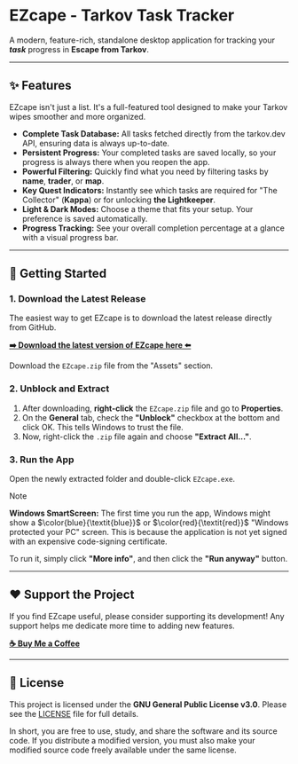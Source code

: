 # EZcape - Tarkov Task Tracker

 
<!-- Optional: Replace with your own screenshot. You can upload an image to an issue on your repo and copy the link. -->

A modern, feature-rich, standalone desktop application for tracking your ***task*** progress in **Escape from Tarkov**. 

---

## ✨ Features

EZcape isn't just a list. It's a full-featured tool designed to make your Tarkov wipes smoother and more organized.

*   **Complete Task Database:** All tasks fetched directly from the tarkov.dev API, ensuring data is always up-to-date.
*   **Persistent Progress:** Your completed tasks are saved locally, so your progress is always there when you reopen the app.
*   **Powerful Filtering:** Quickly find what you need by filtering tasks by **name**, **trader**, or **map**.
*   **Key Quest Indicators:** Instantly see which tasks are required for "The Collector" (**Kappa**) or for unlocking **the Lightkeeper**.
*   **Light & Dark Modes:** Choose a theme that fits your setup. Your preference is saved automatically.
*   **Progress Tracking:** See your overall completion percentage at a glance with a visual progress bar.

---

## 🚀 Getting Started

### 1. Download the Latest Release

The easiest way to get EZcape is to download the latest release directly from GitHub.

**[➡️ Download the latest version of EZcape here ⬅️](https://github.com/rmarc29/EZcape/releases/latest)**

Download the `EZcape.zip` file from the "Assets" section.

### 2. Unblock and Extract

1.  After downloading, **right-click** the `EZcape.zip` file and go to **Properties**.
2.  On the **General** tab, check the **"Unblock"** checkbox at the bottom and click OK. This tells Windows to trust the file.
3.  Now, right-click the `.zip` file again and choose **"Extract All..."**.

### 3. Run the App

Open the newly extracted folder and double-click `EZcape.exe`.

> [!NOTE]
> **Windows SmartScreen:** The first time you run the app, Windows might show a $\color{blue}{\textit{blue}}$ or $\color{red}{\textit{red}}$ "Windows protected your PC" screen. This is because the application is not yet signed with an expensive code-signing certificate.
>
> To run it, simply click **"More info"**, and then click the **"Run anyway"** button.

---


## ❤️ Support the Project

If you find EZcape useful, please consider supporting its development! Any support helps me dedicate more time to adding new features.

**[☕ Buy Me a Coffee](https://buymeacoffee.com/rmarc29)**

---

## 📜 License

This project is licensed under the **GNU General Public License v3.0**. Please see the [LICENSE](LICENSE) file for full details.

In short, you are free to use, study, and share the software and its source code. If you distribute a modified version, you must also make your modified source code freely available under the same license.
